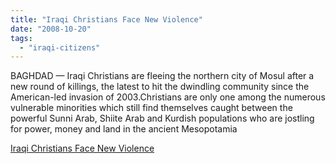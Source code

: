```yaml
---
title: "Iraqi Christians Face New Violence"
date: "2008-10-20"
tags: 
  - "iraqi-citizens"
---
```


BAGHDAD — Iraqi Christians are fleeing the northern city of Mosul after a new round of killings, the latest to hit the dwindling community since the American-led invasion of 2003.Christians are only one among the numerous vulnerable minorities which still find themselves caught between the powerful Sunni Arab, Shiite Arab and Kurdish populations who are jostling for power, money and land in the ancient Mesopotamia  

  
[Iraqi Christians Face New Violence](https://baghdadbureau.blogs.nytimes.com/2008/10/15/iraqi-christians-face-new-violence/)
